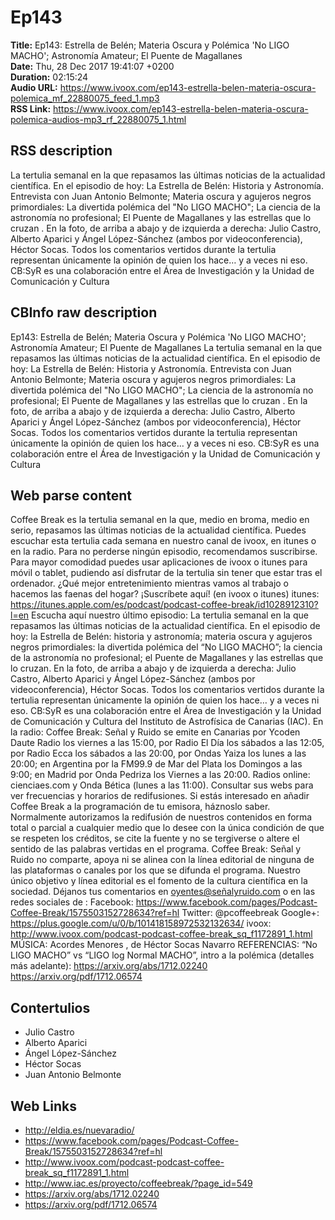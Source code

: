 # Ep143  
**Title:** Ep143: Estrella de Belén; Materia Oscura y Polémica 'No LIGO MACHO'; Astronomía Amateur; El Puente de Magallanes  
**Date:** Thu, 28 Dec 2017 19:41:07 +0200  
**Duration:** 02:15:24  
**Audio URL:** https://www.ivoox.com/ep143-estrella-belen-materia-oscura-polemica_mf_22880075_feed_1.mp3  
**RSS Link:** https://www.ivoox.com/ep143-estrella-belen-materia-oscura-polemica-audios-mp3_rf_22880075_1.html  

## RSS description
La tertulia semanal en la que repasamos las últimas noticias de la actualidad científica. En el episodio de hoy: La Estrella de Belén: Historia y Astronomía. Entrevista con Juan Antonio Belmonte; Materia oscura y agujeros negros primordiales: La divertida polémica del "No LIGO MACHO"; La ciencia de la astronomía no profesional; El Puente de Magallanes y las estrellas que lo cruzan . En la foto, de arriba a abajo y de izquierda a derecha: Julio Castro, Alberto Aparici y Ángel López-Sánchez (ambos por videoconferencia), Héctor Socas. Todos los comentarios vertidos durante la tertulia representan únicamente la opinión de quien los hace… y a veces ni eso. CB:SyR es una colaboración entre el Área de Investigación y la Unidad de Comunicación y Cultura

## CBInfo raw description
Ep143: Estrella de Belén; Materia Oscura y Polémica 'No LIGO MACHO'; Astronomía Amateur; El Puente de Magallanes
La tertulia semanal en la que repasamos las últimas noticias de la actualidad científica. En el episodio de hoy: La Estrella de Belén: Historia y Astronomía. Entrevista con Juan Antonio Belmonte; Materia oscura y agujeros negros primordiales: La divertida polémica del "No LIGO MACHO"; La ciencia de la astronomía no profesional; El Puente de Magallanes y las estrellas que lo cruzan . En la foto, de arriba a abajo y de izquierda a derecha: Julio Castro, Alberto Aparici y Ángel López-Sánchez (ambos por videoconferencia), Héctor Socas. Todos los comentarios vertidos durante la tertulia representan únicamente la opinión de quien los hace… y a veces ni eso. CB:SyR es una colaboración entre el Área de Investigación y la Unidad de Comunicación y Cultura


## Web parse content
Coffee Break es la tertulia semanal en la que, medio en broma, medio en serio, repasamos las últimas noticias de la actualidad científica. Puedes escuchar esta tertulia cada semana en nuestro canal de ivoox, en itunes o en la radio. Para no perderse ningún episodio, recomendamos suscribirse. Para mayor comodidad puedes usar aplicaciones de ivoox o itunes para móvil o tablet, pudiendo así disfrutar de la tertulia sin tener que estar tras el ordenador. ¿Qué mejor entretenimiento mientras vamos al trabajo o hacemos las faenas del hogar? ¡Suscríbete aquí! (en ivoox o itunes) itunes: https://itunes.apple.com/es/podcast/podcast-coffee-break/id1028912310?l=en Escucha aquí nuestro último episodio: La tertulia semanal en la que repasamos las últimas noticias de la actualidad científica. En el episodio de hoy: la Estrella de Belén: historia y astronomía; materia oscura y agujeros negros primordiales: la divertida polémica del “No LIGO MACHO”; la ciencia de la astronomía no profesional; el Puente de Magallanes y las estrellas que lo cruzan. En la foto, de arriba a abajo y de izquierda a derecha: Julio Castro, Alberto Aparici y Ángel López-Sánchez (ambos por videoconferencia), Héctor Socas. Todos los comentarios vertidos durante la tertulia representan únicamente la opinión de quien los hace… y a veces ni eso. CB:SyR es una colaboración entre el Área de Investigación y la Unidad de Comunicación y Cultura del Instituto de Astrofísica de Canarias (IAC). En la radio: Coffee Break: Señal y Ruido se emite en Canarias por Ycoden Daute Radio los viernes a las 15:00, por Radio El Día los sábados a las 12:05, por Radio Ecca los sábados a las 20:00, por Ondas Yaiza los lunes a las 20:00; en Argentina por la FM99.9 de Mar del Plata los Domingos a las 9:00; en Madrid por Onda Pedriza los Viernes a las 20:00. Radios online: cienciaes.com y Onda Bética (lunes a las 11:00). Consultar sus webs para ver frecuencias y horarios de redifusiones. Si estás interesado en añadir Coffee Break a la programación de tu emisora, háznoslo saber. Normalmente autorizamos la redifusión de nuestros contenidos en forma total o parcial a cualquier medio que lo desee con la única condición de que se respeten los créditos, se cite la fuente y no se tergiverse o altere el sentido de las palabras vertidas en el programa. Coffee Break: Señal y Ruido no comparte, apoya ni se alinea con la línea editorial de ninguna de las plataformas o canales por los que se difunda el programa. Nuestro único objetivo y línea editorial es el fomento de la cultura científica en la sociedad. Déjanos tus comentarios en oyentes@señalyruido.com o en las redes sociales de : Facebook: https://www.facebook.com/pages/Podcast-Coffee-Break/1575503152728634?ref=hl Twitter: @pcoffeebreak Google+: https://plus.google.com/u/0/b/101418158972532132634/ ivoox: http://www.ivoox.com/podcast-podcast-coffee-break_sq_f1172891_1.html MÚSICA: Acordes Menores , de Héctor Socas Navarro REFERENCIAS: “No LIGO MACHO” vs “LIGO log Normal MACHO”, intro a la polémica (detalles más adelante): https://arxiv.org/abs/1712.02240 https://arxiv.org/pdf/1712.06574

## Contertulios
- Julio Castro
- Alberto Aparici
- Ángel López-Sánchez
- Héctor Socas
- Juan Antonio Belmonte
## Web Links
- http://eldia.es/nuevaradio/
- https://www.facebook.com/pages/Podcast-Coffee-Break/1575503152728634?ref=hl
- http://www.ivoox.com/podcast-podcast-coffee-break_sq_f1172891_1.html
- http://www.iac.es/proyecto/coffeebreak/?page_id=549
- https://arxiv.org/abs/1712.02240
- https://arxiv.org/pdf/1712.06574